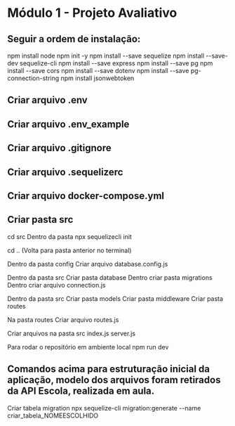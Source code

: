 # Módulo 1 - Projeto Avaliativo

## Seguir a ordem de instalação:
npm install node
npm init -y 
npm install --save sequelize
npm install --save-dev sequelize-cli
npm install --save express
npm install --save pg
npm install --save cors
npm install --save dotenv
npm install --save pg-connection-string
npm install jsonwebtoken

## Criar arquivo .env

## Criar arquivo .env_example

## Criar arquivo .gitignore

## Criar arquivo .sequelizerc

## Criar arquivo docker-compose.yml

## Criar pasta src
cd src
Dentro da pasta
npx sequelizecli init

cd .. (Volta para pasta anterior no terminal)

Dentro da pasta config
Criar arquivo database.config.js

Dentro da pasta src
Criar pasta database
Dentro criar pasta migrations
Dentro criar arquivo connection.js

Dentro da pasta src
Criar pasta models
Criar pasta middleware
Criar pasta routes

Na pasta routes
Criar arquivo routes.js

Criar arquivos na pasta src
index.js
server.js

Para rodar o repositório em ambiente local
npm run dev

## Comandos acima para estruturação inicial da aplicação, modelo dos arquivos foram retirados da API Escola, realizada em aula.

Criar tabela migration 
npx sequelize-cli migration:generate --name criar_tabela_NOMEESCOLHIDO

